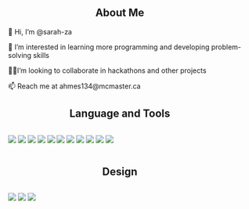 <!---
sarah-za/sarah-za is a ✨ special ✨ repository because its `README.md` (this file) appears on your GitHub profile.
You can click the Preview link to take a look at your changes.
--->

<h2 align="center"> About Me </h2>
<ul>👋 Hi, I’m @sarah-za </ul>
<ul> 👀 I’m interested in learning more programming and developing problem-solving skills </ul>
<ul> 🤝🏻I’m looking to collaborate in hackathons and other projects </ul>
<ul> 📫 Reach me at ahmes134@mcmaster.ca </ul>

<h2 align="center"> Language and Tools </h2>
<ul style="display: inline-block;" align="center">
  <img src="https://img.shields.io/badge/Linux-FCC624?style=for-the-badge&logo=linux&logoColor=black" />
  <img src="https://img.shields.io/badge/HTML5-E34F26?style=for-the-badge&logo=html5&logoColor=white" />
  <img src="https://img.shields.io/badge/CSS3-1572B6?style=for-the-badge&logo=css3&logoColor=white" />
  <img src="https://img.shields.io/badge/Python-3776AB?style=for-the-badge&logo=python&logoColor=white" />
  <img src= "https://img.shields.io/badge/Flask-000000?style=for-the-badge&logo=flask&logoColor=white" />
  <img src="https://img.shields.io/badge/Django-092E20?style=for-the-badge&logo=django&logoColor=green"/>
  <img src="https://img.shields.io/badge/java-%23ED8B00.svg?style=for-the-badge&logo=java&logoColor=white" />
  <img src= "https://img.shields.io/badge/Jupyter-F37626.svg?&style=for-the-badge&logo=Jupyter&logoColor=white"/>
 <img src="https://img.shields.io/badge/Eclipse-2C2255?style=for-the-badge&logo=eclipse&logoColor=white" />
 <img src="https://img.shields.io/badge/Scratch-4D97FF?style=for-the-badge&logo=Scratch&logoColor=white" />
  <img src="https://img.shields.io/badge/C-4D97FF?style=for-the-badge&logo=Scratch&logoColor=white" />
</ul>

<h2 align="center"> Design </h2>
<ul style="display: inline-block;" align="center">
  <img src="https://img.shields.io/badge/Canva-%2300C4CC.svg?&style=for-the-badge&logo=Canva&logoColor=white" />
  <img src="https://img.shields.io/badge/Figma-F24E1E?style=for-the-badge&logo=figma&logoColor=white" />
  <img src="https://img.shields.io/badge/Adobe%20Photoshop-31A8FF?style=for-the-badge&logo=Adobe%20Photoshop&logoColor=blacke" />
</ul>


<!--
**ahmes134/ahmes134** is a ✨ _special_ ✨ repository because its `README.md` (this file) appears on your GitHub profile.

Here are some ideas to get you started:

- 🔭 I’m currently working on ...
- 🌱 I’m currently learning ...
- 👯 I’m looking to collaborate on ...
- 🤔 I’m looking for help with ...
- 💬 Ask me about ...
- 📫 How to reach me: ...
- 😄 Pronouns: ...
- ⚡ Fun fact: ...
-->
